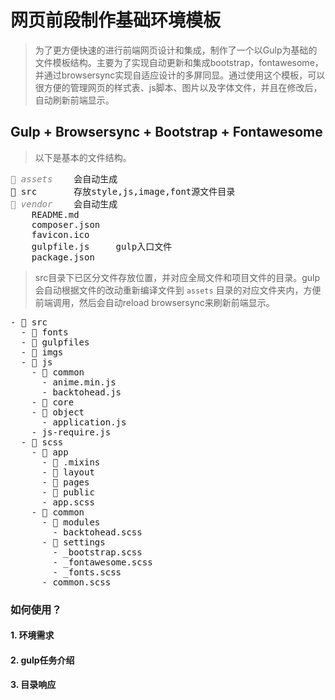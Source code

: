 
# 网页前段制作基础环境模板

> 为了更方便快速的进行前端网页设计和集成，制作了一个以Gulp为基础的文件模板结构。主要为了实现自动更新和集成bootstrap，fontawesome，并通过browsersync实现自适应设计的多屏同显。通过使用这个模板，可以很方便的管理网页的样式表、js脚本、图片以及字体文件，并且在修改后，自动刷新前端显示。


## Gulp + Browsersync + Bootstrap + Fontawesome

> 以下是基本的文件结构。

<PRE>
<i style="color:gray;">📂 assets</i>    会自动生成
📂 src       存放style,js,image,font源文件目录
<i style="color:gray;">📂 vendor</i>    会自动生成
    README.md
    composer.json
    favicon.ico
    gulpfile.js     gulp入口文件
    package.json
</PRE>

> src目录下已区分文件存放位置，并对应全局文件和项目文件的目录。gulp会自动根据文件的改动重新编译文件到 ``` assets ``` 目录的对应文件夹内，方便前端调用，然后会自动reload browsersync来刷新前端显示。

<pre>
- 📂 src
  - 📂 fonts
  - 📂 gulpfiles
  - 📂 imgs
  - 📂 js
    - 📂 common
      - anime.min.js
      - backtohead.js
    - 📂 core
    - 📂 object
      - application.js
    - js-require.js
  - 📂 scss
    - 📂 app
      - 📂 .mixins
      - 📂 layout
      - 📂 pages
      - 📂 public
      - app.scss
    - 📂 common
      - 📂 modules
        - backtohead.scss
      - 📂 settings
        - _bootstrap.scss
        - _fontawesome.scss
        - _fonts.scss
      - common.scss
</pre>

### 如何使用？

#### 1. 环境需求
#### 2. gulp任务介绍
#### 3. 目录响应